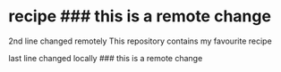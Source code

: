 # recipe ### this is a remote change
2nd line changed remotely
This repository contains my favourite recipe

last line changed locally ### this is a remote change
